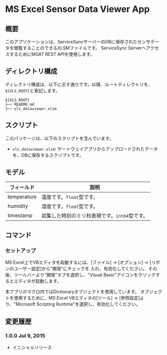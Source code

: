 MS Excel Sensor Data Viewer App
========

## 概要

このアプリケーションは、ServiceSyncサーバーのDBに保存されたセンサデータを閲覧することのできるXLSMファイルです。
ServiceSync ServerへアクセスするためにMOAT REST APIを使用します。

## ディレクトリ構成

ディレクトリ構成は、以下に示す通りです。以降、ルートディレクトリを、`${XLS_ROOT}`と表記します。

```
${XLS_ROOT}
├── README.md
├── xls_dataviewer.xlsm 
```

## スクリプト

このパッケージは、以下のスクリプトを含んでいます。

- `xls_dataviewer.xlsm`: ゲートウェイアプリからアップロードされたデータを、DBに保存するスクリプトです。

## モデル

| フィールド | 説明 |
|---|---|
| temperature | 温度です。`float`型です。 |
| humidity | 湿度です。`float`型です。 |
| timestamp | 収集した時刻のミリ秒表現です。`int64`型です。 |

## コマンド

### セットアップ
MS Excel上でVBエディタを起動するには、[ファイル] -> [オプション] -> [リボンのユーザー設定]から"開発"にチェックを
入れ、有効化してください。
その後、ツールバーより"開発"タブを選択し、"Visual Basic"アイコンをクリックするとエディタが起動します。

本アプリのマクロ内ではDictionaryオブジェクトを使用しています。
オブジェクトを使用するために、MS Excel VBエディタの[ツール] -> [参照設定]より、"Microsoft Scripting Runtime"を選択し、有効化してください。

## 変更履歴

### 1.0.0 Jul 9, 2015

- イニシャルリリース
